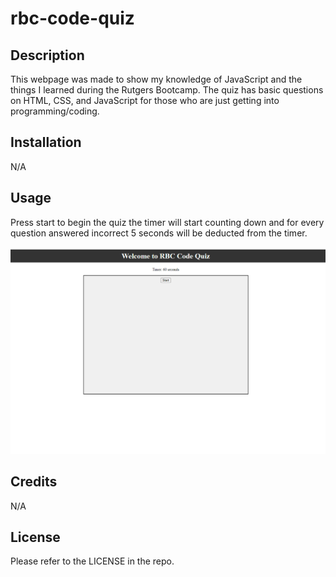 # rbc-code-quiz

## Description

This webpage was made to show my knowledge of JavaScript and the things I learned during the Rutgers Bootcamp. The quiz has basic questions on HTML, CSS, and JavaScript for those who are just getting into programming/coding.

## Installation

N/A

## Usage

Press start to begin the quiz the timer will start counting down and for every question answered incorrect  5 seconds will be deducted from the timer.

![alt text](./assets/images/homepage.png)

## Credits

N/A

## License

Please refer to the LICENSE in the repo.
